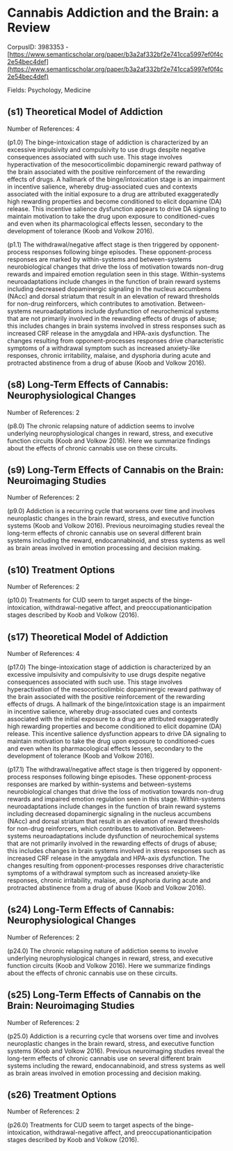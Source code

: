 # Cannabis Addiction and the Brain: a Review

CorpusID: 3983353 - [https://www.semanticscholar.org/paper/b3a2af332bf2e741cca5997ef0f4c2e54bec4def](https://www.semanticscholar.org/paper/b3a2af332bf2e741cca5997ef0f4c2e54bec4def)

Fields: Psychology, Medicine

## (s1) Theoretical Model of Addiction
Number of References: 4

(p1.0) The binge-intoxication stage of addiction is characterized by an excessive impulsivity and compulsivity to use drugs despite negative consequences associated with such use. This stage involves hyperactivation of the mesocorticolimbic dopaminergic reward pathway of the brain associated with the positive reinforcement of the rewarding effects of drugs. A hallmark of the binge/intoxication stage is an impairment in incentive salience, whereby drug-associated cues and contexts associated with the initial exposure to a drug are attributed exaggeratedly high rewarding properties and become conditioned to elicit dopamine (DA) release. This incentive salience dysfunction appears to drive DA signaling to maintain motivation to take the drug upon exposure to conditioned-cues and even when its pharmacological effects lessen, secondary to the development of tolerance (Koob and Volkow 2016).

(p1.1) The withdrawal/negative affect stage is then triggered by opponent-process responses following binge episodes. These opponent-process responses are marked by within-systems and between-systems neurobiological changes that drive the loss of motivation towards non-drug rewards and impaired emotion regulation seen in this stage. Within-systems neuroadaptations include changes in the function of brain reward systems including decreased dopaminergic signaling in the nucleus accumbens (NAcc) and dorsal striatum that result in an elevation of reward thresholds for non-drug reinforcers, which contributes to amotivation. Between-systems neuroadaptations include dysfunction of neurochemical systems that are not primarily involved in the rewarding effects of drugs of abuse; this includes changes in brain systems involved in stress responses such as increased CRF release in the amygdala and HPA-axis dysfunction. The changes resulting from opponent-processes responses drive characteristic symptoms of a withdrawal symptom such as increased anxiety-like responses, chronic irritability, malaise, and dysphoria during acute and protracted abstinence from a drug of abuse (Koob and Volkow 2016).
## (s8) Long-Term Effects of Cannabis: Neurophysiological Changes
Number of References: 2

(p8.0) The chronic relapsing nature of addiction seems to involve underlying neurophysiological changes in reward, stress, and executive function circuits (Koob and Volkow 2016). Here we summarize findings about the effects of chronic cannabis use on these circuits.
## (s9) Long-Term Effects of Cannabis on the Brain: Neuroimaging Studies
Number of References: 2

(p9.0) Addiction is a recurring cycle that worsens over time and involves neuroplastic changes in the brain reward, stress, and executive function systems (Koob and Volkow 2016). Previous neuroimaging studies reveal the long-term effects of chronic cannabis use on several different brain systems including the reward, endocannabinoid, and stress systems as well as brain areas involved in emotion processing and decision making.
## (s10) Treatment Options
Number of References: 2

(p10.0) Treatments for CUD seem to target aspects of the binge-intoxication, withdrawal-negative affect, and preoccupationanticipation stages described by Koob and Volkow (2016).
## (s17) Theoretical Model of Addiction
Number of References: 4

(p17.0) The binge-intoxication stage of addiction is characterized by an excessive impulsivity and compulsivity to use drugs despite negative consequences associated with such use. This stage involves hyperactivation of the mesocorticolimbic dopaminergic reward pathway of the brain associated with the positive reinforcement of the rewarding effects of drugs. A hallmark of the binge/intoxication stage is an impairment in incentive salience, whereby drug-associated cues and contexts associated with the initial exposure to a drug are attributed exaggeratedly high rewarding properties and become conditioned to elicit dopamine (DA) release. This incentive salience dysfunction appears to drive DA signaling to maintain motivation to take the drug upon exposure to conditioned-cues and even when its pharmacological effects lessen, secondary to the development of tolerance (Koob and Volkow 2016).

(p17.1) The withdrawal/negative affect stage is then triggered by opponent-process responses following binge episodes. These opponent-process responses are marked by within-systems and between-systems neurobiological changes that drive the loss of motivation towards non-drug rewards and impaired emotion regulation seen in this stage. Within-systems neuroadaptations include changes in the function of brain reward systems including decreased dopaminergic signaling in the nucleus accumbens (NAcc) and dorsal striatum that result in an elevation of reward thresholds for non-drug reinforcers, which contributes to amotivation. Between-systems neuroadaptations include dysfunction of neurochemical systems that are not primarily involved in the rewarding effects of drugs of abuse; this includes changes in brain systems involved in stress responses such as increased CRF release in the amygdala and HPA-axis dysfunction. The changes resulting from opponent-processes responses drive characteristic symptoms of a withdrawal symptom such as increased anxiety-like responses, chronic irritability, malaise, and dysphoria during acute and protracted abstinence from a drug of abuse (Koob and Volkow 2016).
## (s24) Long-Term Effects of Cannabis: Neurophysiological Changes
Number of References: 2

(p24.0) The chronic relapsing nature of addiction seems to involve underlying neurophysiological changes in reward, stress, and executive function circuits (Koob and Volkow 2016). Here we summarize findings about the effects of chronic cannabis use on these circuits.
## (s25) Long-Term Effects of Cannabis on the Brain: Neuroimaging Studies
Number of References: 2

(p25.0) Addiction is a recurring cycle that worsens over time and involves neuroplastic changes in the brain reward, stress, and executive function systems (Koob and Volkow 2016). Previous neuroimaging studies reveal the long-term effects of chronic cannabis use on several different brain systems including the reward, endocannabinoid, and stress systems as well as brain areas involved in emotion processing and decision making.
## (s26) Treatment Options
Number of References: 2

(p26.0) Treatments for CUD seem to target aspects of the binge-intoxication, withdrawal-negative affect, and preoccupationanticipation stages described by Koob and Volkow (2016).
